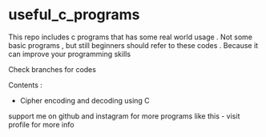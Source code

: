 # useful_c_programs

This repo includes c programs that has some real world usage .
Not some basic programs , but still beginners should refer to these codes . Because it can improve your programming skills

Check branches for codes

Contents : 

* Cipher encoding and decoding using C

support me on github and instagram for more programs like this - visit profile for more info
